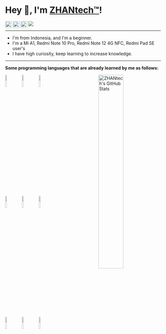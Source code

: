 # Hey 👋, I'm [ZHANtech™](https://t.me/zhantech)!

<a href="https://t.me/zhantech">
<img align="left" alt="ZHANtech's Telegram" width="22px" src="https://cdn.jsdelivr.net/npm/simple-icons@v3/icons/telegram.svg" />
</a>
<a href="https://twitter.com/zhantech">
<img align="left" alt="ZHANtech's Twitter" width="22px" src="https://cdn.jsdelivr.net/npm/simple-icons@v3/icons/twitter.svg" />
</a>
<a href="https://www.instagram.com/zhantech">
<img align="left" alt="ZHANtech's Instagram" width="22px" src="https://cdn.jsdelivr.net/npm/simple-icons@v3/icons/instagram.svg" />
</a>

![](https://komarev.com/ghpvc/?username=zhantech)

-------

- I'm from Indonesia, and I'm a beginner.
- I'm a Mi A1, Redmi Note 10 Pro, Redmi Note 12 4G NFC, Redmi Pad SE user's
- I have high curiosity, keep learning to increase knowledge.

-------

**Some programming languages that are already learned by me as follows:** 
<p>
  <a href="https://github.com/zhantech">
    <img width="40%" align="right" alt="ZHANtech's GitHub Stats" src="https://github-readme-stats.vercel.app/api?username=zhantech&show_icons=true&hide_border=true" />
  </a>

  <code><img width="10%" src="https://www.vectorlogo.zone/logos/blogger/blogger-ar21.svg"></code>
  <code><img width="10%" src="https://www.vectorlogo.zone/logos/wordpress/wordpress-ar21.svg"></code>
  <code><img width="10%" src="https://www.vectorlogo.zone/logos/w3_html5/w3_html5-ar21.svg"></code>
  <br />
  <code><img width="10%" src="https://www.vectorlogo.zone/logos/joomla/joomla-ar21.svg"></code>
  <code><img width="10%" src="https://www.vectorlogo.zone/logos/php/php-ar21.svg"></code>
  <code><img width="10%" src="https://www.vectorlogo.zone/logos/mysql/mysql-ar21.svg"></code>
    <br />
  <code><img width="10%" src="https://www.vectorlogo.zone/logos/microsoft_vb/microsoft_vb-ar21.svg"></code>
  <code><img width="10%" src="https://www.vectorlogo.zone/logos/android/android-ar21.svg"></code>
  <code><img width="10%" src="https://www.vectorlogo.zone/logos/github/github-ar21.svg"></code>
</p>
